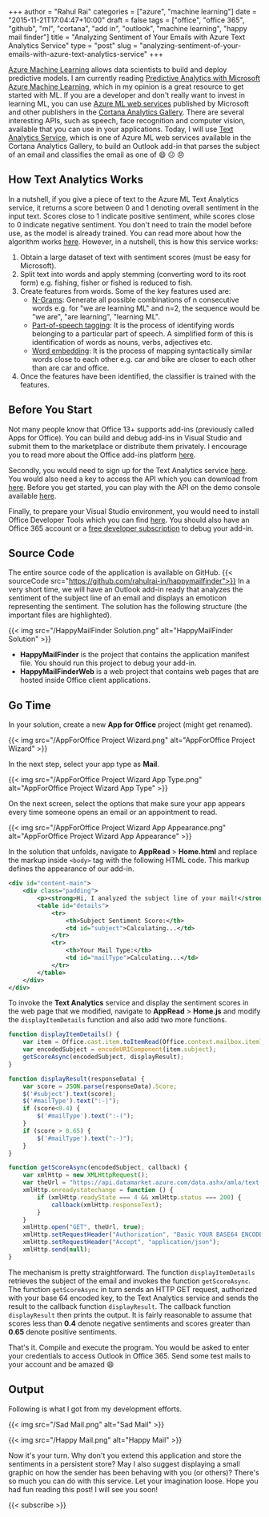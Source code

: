 +++
author = "Rahul Rai"
categories = ["azure", "machine learning"]
date = "2015-11-21T17:04:47+10:00"
draft = false
tags = ["office", "office 365", "github", "ml", "cortana", "add in", "outlook", "machine learning", "happy mail finder"]
title = "Analyzing Sentiment of Your Emails with Azure Text Analytics Service"
type = "post"
slug = "analyzing-sentiment-of-your-emails-with-azure-text-analytics-service"
+++

[Azure Machine Learning](https://azure.microsoft.com/en-us/services/machine-learning/) allows data scientists to build and deploy predictive models. I am currently reading [Predictive Analytics with Microsoft Azure Machine Learning](http://www.apress.com/9781484204467), which in my opinion is a great resource to get started with ML. If you are a developer and don't really want to invest in learning ML, you can use [Azure ML web services](https://gallery.cortanaanalytics.com/browse/?categories=[%22Machine%20Learning%20API%22]) published by Microsoft and other publishers in the [Cortana Analytics Gallery](https://gallery.cortanaanalytics.com/). There are several interesting APIs, such as speech, face recognition and computer vision, available that you can use in your applications. Today, I will use [Text Analytics Service](https://azure.microsoft.com/en-us/documentation/articles/machine-learning-apps-text-analytics/), which is one of Azure ML web services available in the Cortana Analytics Gallery, to build an Outlook add-in that parses the subject of an email and classifies the email as one of :smile: :neutral_face: :angry:

## How Text Analytics Works

In a nutshell, if you give a piece of text to the Azure ML Text Analytics service, it returns a score between 0 and 1 denoting overall sentiment in the input text. Scores close to 1 indicate positive sentiment, while scores close to 0 indicate negative sentiment. You don't need to train the model before use, as the model is already trained. You can read more about how the algorithm works [here](http://blogs.technet.com/b/machinelearning/archive/2015/04/08/introducing-text-analytics-in-the-azure-ml-marketplace.aspx). However, in a nutshell, this is how this service works:

1. Obtain a large dataset of text with sentiment scores (must be easy for Microsoft).
2. Split text into words and apply stemming (converting word to its root form) e.g. fishing, fisher or fished is reduced to fish.
3. Create features from words. Some of the key features used are:
	*   [N-Grams](https://en.wikipedia.org/wiki/N-gram): Generate all possible combinations of n consecutive words e.g. for "we are learning ML" and n=2, the sequence would be "we are", "are learning", "learning ML".
	*   [Part-of-speech tagging](http://en.wikipedia.org/wiki/Part-of-speech_tagging): It is the process of identifying words belonging to a particular part of speech. A simplified form of this is identification of words as nouns, verbs, adjectives etc.
	*   [Word embedding](http://en.wikipedia.org/wiki/Word_embedding): It is the process of mapping syntactically similar words close to each other e.g. car and bike are closer to each other than are car and office.
4. Once the features have been identified, the classifier is trained with the features.

## Before You Start

Not many people know that Office 13+ supports add-ins (previously called Apps for Office). You can build and debug add-ins in Visual Studio and submit them to the marketplace or distribute them privately. I encourage you to read more about the Office add-ins platform [here](https://msdn.microsoft.com/en-us/library/office/jj220082.aspx).

Secondly, you would need to sign up for the Text Analytics service [here](https://datamarket.azure.com/dataset/amla/text-analytics). You would also need a key to access the API which you can download from [here](https://datamarket.azure.com/account/keys). Before you get started, you can play with the API on the demo console available [here](https://text-analytics-demo.azurewebsites.net/).

Finally, to prepare your Visual Studio environment, you would need to install Office Developer Tools which you can find [here](https://www.visualstudio.com/en-us/features/office-tools-vs.aspx). You should also have an Office 365 account or a [free developer subscription](https://msdn.microsoft.com/en-us/office/office365/howto/setup-development-environment) to debug your add-in.

## Source Code

The entire source code of the application is available on GitHub. {{< sourceCode src="https://github.com/rahulrai-in/happymailfinder">}} In a very short time, we will have an Outlook add-in ready that analyzes the sentiment of the subject line of an email and displays an emoticon representing the sentiment. The solution has the following structure (the important files are highlighted).

{{< img src="/HappyMailFinder Solution.png" alt="HappyMailFinder Solution" >}}

*   **HappyMailFinder** is the project that contains the application manifest file. You should run this project to debug your add-in.
*   **HappyMailFinderWeb** is a web project that contains web pages that are hosted inside Office client applications.

## Go Time

In your solution, create a new **App for Office** project (might get renamed).

{{< img src="/AppForOffice Project Wizard.png" alt="AppForOffice Project Wizard" >}}

In the next step, select your app type as **Mail**.

{{< img src="/AppForOffice Project Wizard App Type.png" alt="AppForOffice Project Wizard App Type" >}}

On the next screen, select the options that make sure your app appears every time someone opens an email or an appointment to read.

{{< img src="/AppForOffice Project Wizard App Appearance.png" alt="AppForOffice Project Wizard App Appearance" >}}

In the solution that unfolds, navigate to **AppRead** > **Home.html** and replace the markup inside `<body>` tag with the following HTML code. This markup defines the appearance of our add-in.

~~~XML 
<div id="content-main">
    <div class="padding">
        <p><strong>Hi, I analyzed the subject line of your mail!</strong></p>
        <table id="details">
            <tr>
                <th>Subject Sentiment Score:</th>
                <td id="subject">Calculating...</td>
            </tr>
            <tr>
                <th>Your Mail Type:</th>
                <td id="mailType">Calculating...</td>
            </tr>
        </table>
    </div>
</div>
~~~

To invoke the **Text Analytics** service and display the sentiment scores in the web page that we modified, navigate to **AppRead** > **Home.js** and modify the `displayItemDetails` function and also add two more functions.

~~~JavaScript 
function displayItemDetails() {
    var item = Office.cast.item.toItemRead(Office.context.mailbox.item);
    var encodedSubject = encodeURIComponent(item.subject);
    getScoreAsync(encodedSubject, displayResult);
}

function displayResult(responseData) {
    var score = JSON.parse(responseData).Score;
    $('#subject').text(score);
    $('#mailType').text(":-|");
    if (score<0.4) {
        $('#mailType').text(":-(");
    }
    if (score > 0.65) {
        $('#mailType').text(":-)");
    }
}

function getScoreAsync(encodedSubject, callback) {
    var xmlHttp = new XMLHttpRequest();
    var theUrl = "https://api.datamarket.azure.com/data.ashx/amla/text-analytics/v1/GetSentiment?Text=" + encodedSubject;
    xmlHttp.onreadystatechange = function () {
        if (xmlHttp.readyState === 4 && xmlHttp.status === 200) {
            callback(xmlHttp.responseText);
        }
    }
    xmlHttp.open("GET", theUrl, true);
    xmlHttp.setRequestHeader("Authorization", "Basic YOUR BASE64 ENCODED KEY");
    xmlHttp.setRequestHeader("Accept", "application/json");
    xmlHttp.send(null);
}
~~~

The mechanism is pretty straightforward. The function `displayItemDetails` retrieves the subject of the email and invokes the function `getScoreAsync`. The function `getScoreAsync` in turn sends an HTTP GET request, authorized with your base 64 encoded key, to the Text Analytics service and sends the result to the callback function `displayResult`. The callback function `displayResult` then prints the output. It is fairly reasonable to assume that scores less than **0.4** denote negative sentiments and scores greater than **0.65** denote positive sentiments.

That's it. Compile and execute the program. You would be asked to enter your credentials to access Outlook in Office 365\. Send some test mails to your account and be amazed :smile:

## Output

Following is what I got from my development efforts.

{{< img src="/Sad Mail.png" alt="Sad Mail" >}}

{{< img src="/Happy Mail.png" alt="Happy Mail" >}}

Now it's your turn. Why don't you extend this application and store the sentiments in a persistent store? May I also suggest displaying a small graphic on how the sender has been behaving with you (or others)? There's so much you can do with this service. Let your imagination loose. Hope you had fun reading this post! I will see you soon!

{{< subscribe >}}